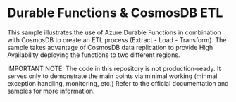# Durable Functions & CosmosDB ETL
This sample illustrates the use of Azure Durable Functions in combination with CosmosDB to create an ETL process (Extract - Load - Transform). The sample takes advantage of CosmosDB data replication to provide High Availability deploying the functions to two different regions. 

IMPORTANT NOTE: The code in this repository is not production-ready. It serves only to demonstrate the main points via minimal working (minmal exception handling, monitoring, etc.) Refer to the official documentation and samples for more information. 
